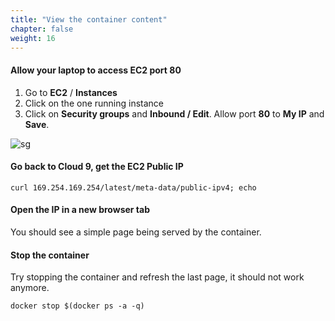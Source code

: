 ```yaml
---
title: "View the container content"
chapter: false
weight: 16
---
```


#### Allow your laptop to access EC2 port 80
1. Go to **EC2** / **Instances**
1. Click on the one running instance
1. Click on **Security groups** and **Inbound / Edit**. Allow port **80** to **My IP** and **Save**.

![sg](/images/sg-01.png)

#### Go back to Cloud 9, get the EC2 Public IP
```
curl 169.254.169.254/latest/meta-data/public-ipv4; echo
```

#### Open the IP in a new browser tab

You should see a simple page being served by the container.

#### Stop the container

Try stopping the container and refresh the last page, it should not work anymore.

```
docker stop $(docker ps -a -q)
```
